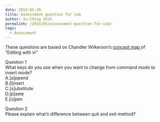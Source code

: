 ```yaml
---
date: 2014-05-20
title: Assessment question for vim
author: Yu-Ching Shih
permalink: /2014/05/assessment-question-for-vim/
tags:
  - Assessment
---
```

These questions are based on Chandler Wilkerson&#8217;s [concept map ][1]of &#8220;Editing with vi&#8221;

Question 1  
What keys do you use when you want to change from command mode to insert mode?  
A.[a]ppend  
B.[i]nsert  
C.[s]ubstitute  
D.[p]aste  
E.[o]pen

Question 2  
Please explain what&#8217;s difference between quit and exit method?

 [1]: http://teaching.software-carpentry.org/2014/04/23/editing-with-vi/
